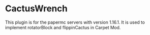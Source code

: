 # CactusWrench
This plugin is for the papermc servers with version 1.16.1.
It is used to implement rotatorBlock and flippinCactus in Carpet Mod.
